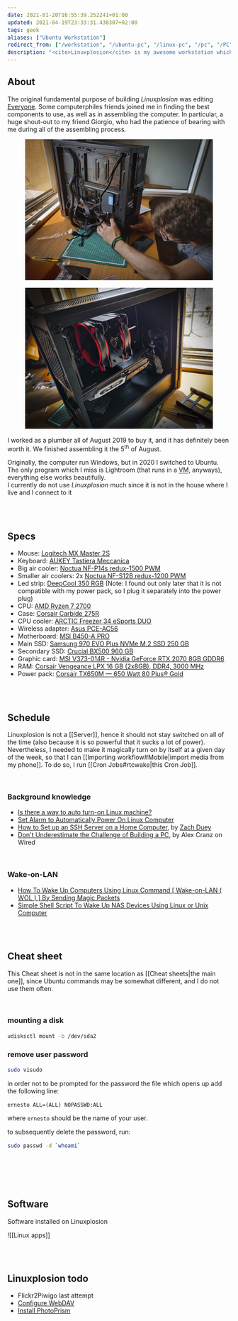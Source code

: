 ```yaml
---
date: 2021-01-20T16:55:39.252241+01:00
updated: 2021-04-19T23:33:31.438307+02:00
tags: geek
aliases: ["Ubuntu Workstation"]
redirect_from: ["/workstation", "/ubuntu-pc", "/linux-pc", "/pc", "/PC", "/computer-fisso"]
description: "<cite>Linuxplosion</cite> is my awesome workstation which I assembled in 2019 to edit [Everyone](/everyone). I now use for my most heavy computing tasks, such as video editing or image processing"
---
```

## About

The original fundamental purpose of building <cite>Linuxplosion</cite> was editing [Everyone](/everyone "Everyone"). Some computerphiles friends joined me in finding the best components to use, as well as in assembling the computer. In particular, a huge shout-out to my friend Giorgio, who had the patience of bearing with me during all of the assembling process.

<figure>
	<img src="/images/2019-08-05-linuxplosion-1.jpg" alt="Giorgio inserting a component of the PC into the case" title="Giorgio inserting a component of the PC into the case">
</figure>

<figure>
	<img src="/images/2019-08-05-linuxplosion-2.jpg" alt="The CPU cooler and the graphic card in evidence on the left side of the case" title="The CPU cooler and the graphic card in evidence on the left side of the case">
</figure>

I worked as a plumber all of August 2019 to buy it, and it has definitely been worth it. We finished assembling it the 5<sup>th</sup> of August.

Originally, the computer run Windows, but in 2020 I switched to Ubuntu. The only program which I miss is Lightroom (that runs in a <abbr title="Virtual Machine">VM</abbr>, anyways), everything else works beautifully.\
I currently do not use *Linuxplosion* much since it is not in the house where I live and I connect to it 

<br>
<br>

## Specs

- Mouse: [Logitech MX Master 2S](https://www.amazon.it/gp/product/B071KZS3MF/ref=ppx_yo_dt_b_asin_title_o08_s00?ie=UTF8&psc=1)
- Keyboard: [AUKEY Tastiera Meccanica](https://www.amazon.it/gp/product/B0727RJ732/ref=ppx_yo_dt_b_asin_title_o09_s00?ie=UTF8&psc=1)
- Big air cooler: [Noctua NF-P14s redux-1500 PWM](https://noctua.at/en/nf-p14s-redux-1500-pwm "Noctua NF-P14s redux-1500 PWM")
- Smaller air coolers: 2x [Noctua NF-S12B redux-1200 PWM](https://noctua.at/en/nf-s12b-redux-1200-pwm "Noctua NF-S12B redux-1200 PWM")
- Led strip: [DeepCool 350 RGB](https://www.deepcool.com/product/dcoolingaccessory/2016-03/12_4814.shtml "DeepCool 350 RGB") (Note: I found out only later that it is not compatible with my power pack, so I plug it separately into the power plug)
- CPU: [AMD Ryzen 7 2700](https://www.amd.com/en/products/cpu/amd-ryzen-7-2700 "AMD Ryzen 7 2700")
- Case: [Corsair Carbide 275R](https://www.corsair.com/us/en/carbide-275r-case "Corsair Carbide 275R")
- CPU cooler: [ARCTIC Freezer 34 eSports DUO](https://www.arctic.de/en/Freezer-34-eSports-DUO/ACFRE00060A "ARCTIC Freezer 34 eSports DUO")
- Wireless adapter: [Asus PCE-AC56](https://www.asus.com/Networking-IoT-Servers/Adapters/All-series/PCEAC56/ "Asus PCE-AC56")
- Motherboard: [MSI B450-A PRO](https://www.msi.com/Motherboard/B450-A-PRO.html "MSI B450-A PRO")
- Main SSD: [Samsung 970 EVO Plus NVMe M.2 SSD 250 GB](https://www.samsung.com/it/memory-storage/nvme-ssd/970-evo-plus-nvme-m-2-ssd-250gb-mz-v7s250bw/ "Samsung 970 EVO Plus NVMe M.2 SSD 250 GB")
- Secondary SSD: [Crucial BX500 960 GB](https://www.crucial.com/products/ssd/bx500-ssd "Crucial BX500 SSD")
- Graphic card: [MSI V373-014R - Nvidia GeForce RTX 2070 8GB GDDR6](https://it.msi.com/Graphics-Card/GeForce-RTX-2070-ARMOR-8G/Overview "MSI V373-014R")
- RAM: [Corsair Vengeance LPX 16 GB (2x8GB), DDR4, 3000 MHz](https://www.corsair.com/us/en/Categories/Products/Memory/VENGEANCE-LPX/p/CMK16GX4M2B3000C15 "Corsair Vengeance LPX")
- Power pack: [Corsair TX650M — 650 Watt 80 Plus® Gold](https://www.corsair.com/us/en/Categories/Products/Power-Supply-Units/txm-series-2017-config/p/CP-9020132-NA "Corsair TX650M — 650 Watt 80 Plus® Gold")

<br>
<br>

## Schedule

Linuxplosion is not a [[Server]], hence it should not stay switched on all of the time (also because it is so powerful that it sucks a lot of power). Nevertheless, I needed to make it magically turn on by itself at a given day of the week, so that I can [[Importing workflow#Mobile|import media from my phone]]. To do so, I run [[Cron Jobs#rtcwake|this Cron Job]].

<br>

### Background knowledge
- [Is there a way to auto turn-on Linux machine?](https://unix.stackexchange.com/questions/185475/is-there-a-way-to-auto-turn-on-linux-machine "Is there a way to auto turn-on Linux machine?")
- [Set Alarm to Automatically Power On Linux Computer](https://www.maketecheasier.com/alarm-automatically-power-on-linux/ "Set Alarm to Automatically Power On Linux Computer")
- [How to Set up an SSH Server on a Home Computer](https://zduey.github.io/tutorials/ssh-server-on-home-computer/ "How to Set up an SSH Server on a Home Computer"), by [Zach Duey](https://zduey.github.io "Zach Duey’s personal website")
- [Don't Underestimate the Challenge of Building a PC](https://via.hypothes.is/https://www.wired.com/story/dont-underestimate-the-challenge-of-building-a-pc/ "Don't Underestimate the Challenge of Building a PC"), by Alex Cranz on Wired

<br>

### Wake-on-LAN

- [How To Wake Up Computers Using Linux Command \[ Wake-on-LAN ( WOL ) \] By Sending Magic Packets](https://www.cyberciti.biz/tips/linux-send-wake-on-lan-wol-magic-packets.html "How To Wake Up Computers Using Linux Command \[ Wake-on-LAN ( WOL ) \] By Sending Magic Packets")
- [Simple Shell Script To Wake Up NAS Devices Using Linux or Unix Computer](https://bash.cyberciti.biz/misc-shell/simple-shell-script-to-wake-up-nas-devices-computers/ "Simple Shell Script To Wake Up NAS Devices Using Linux or Unix Computer")

<br>
<br>

## Cheat sheet

This Cheat sheet is not in the same location as [[Cheat sheets|the main one]], since Ubuntu commands may be somewhat different, and I do not use them often.

<br>

### mounting a disk

```sh
udisksctl mount -b /dev/sda2
```

### remove user password

```sh
sudo visudo
```

in order not to be prompted for the password the file which opens up add the following line:
```
ernesto ALL=(ALL) NOPASSWD:ALL
```

where `ernesto` should be the name of your user.

to subsequently delete the password, run:
```sh
sudo passwd -d `whoami`
```

<br>
<br>

<br>
<br>

## Software

Software installed on Linuxplosion

![[Linux apps]]

<br>
<br>

## Linuxplosion todo

- Flickr2Piwigo last attempt
- [Configure WebDAV](https://www.digitalocean.com/community/tutorials/how-to-configure-webdav-access-with-apache-on-ubuntu-18-04 "How To Configure WebDAV Access with Apache on Ubuntu 18.04")
- [Install PhotoPrism](https://github.com/photoprism/photoprism/discussions/1160 "Build PhotoPrism locally")

[DEV]: https://dev.to "DEV"
